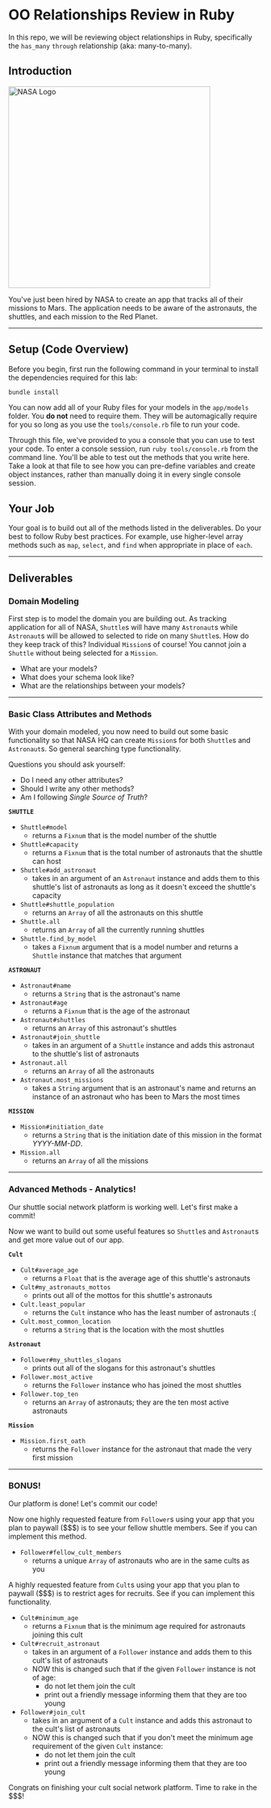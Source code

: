 
OO Relationships Review in Ruby
==============

In this repo, we will be reviewing object relationships in Ruby, specifically the `has_many` `through` relationship (aka: many-to-many).

## Introduction

<img src="http://www.spitzer.caltech.edu/spitzer15/images/NASASelfies_Icon.png?1534553315" alt="NASA Logo" width="400"/>

You've just been hired by NASA to create an app that tracks all of their missions to Mars. The application needs to be aware of the astronauts, the shuttles, and each mission to the Red Planet.

---

## Setup (Code Overview)

Before you begin, first run the following command in your terminal to install the dependencies required for this lab:

```sh
bundle install
```

You can now add all of your Ruby files for your models in the `app/models` folder. You **do not** need to require them. They will be automagically require for you so long as you use the `tools/console.rb` file to run your code.

Through this file, we've provided to you a console that you can use to test your code. To enter a console session, run `ruby tools/console.rb` from the command line. You'll be able to test out the methods that you write here. Take a look at that file to see how you can pre-define variables and create object instances, rather than manually doing it in every single console session.

## Your Job

Your goal is to build out all of the methods listed in the deliverables. Do your best to follow Ruby best practices. For example, use higher-level array methods such as `map`, `select`, and `find` when appropriate in place of `each`.

---

## Deliverables

### Domain Modeling

First step is to model the domain you are building out. As tracking application for all of NASA, `Shuttle`s will have many `Astronaut`s while `Astronaut`s will be allowed to selected to ride on many `Shuttle`s. How do they keep track of this? Individual `Mission`s of course! You cannot join a `Shuttle` without being selected for a `Mission`.

* What are your models?
* What does your schema look like?
* What are the relationships between your models?

---

### Basic Class Attributes and Methods

With your domain modeled, you now need to build out some basic functionality so that NASA HQ can create `Mission`s for both `Shuttle`s and `Astronaut`s. So general searching type functionality.

Questions you should ask yourself:

* Do I need any other attributes?
* Should I write any other methods?
* Am I following *Single Source of Truth*?

**`SHUTTLE`**

* `Shuttle#model`
  * returns a `Fixnum` that is the model number of the shuttle
* `Shuttle#capacity`
  * returns a `Fixnum` that is the total number of astronauts that the shuttle can host
* `Shuttle#add_astronaut`
  * takes in an argument of an `Astronaut` instance and adds them to this shuttle's list of astronauts as long as it doesn't exceed the shuttle's capacity
* `Shuttle#shuttle_population`
  * returns an `Array` of all the astronauts on this shuttle
* `Shuttle.all`
  * returns an `Array` of all the currently running shuttles
* `Shuttle.find_by_model`
  * takes a `Fixnum` argument that is a model number and returns a `Shuttle` instance that matches that argument

**`ASTRONAUT`**

* `Astronaut#name`
  * returns a `String` that is the astronaut's name
* `Astronaut#age`
  * returns a `Fixnum` that is the age of the astronaut
* `Astronaut#shuttles`
  * returns an `Array` of this astronaut's shuttles
* `Astronaut#join_shuttle`
  * takes in an argument of a `Shuttle` instance and adds this astronaut to the shuttle's list of astronauts
* `Astronaut.all`
  * returns an `Array` of all the astronauts
* `Astronaut.most_missions`
  * takes a `String` argument that is an astronaut's name and returns an instance of an astronaut who has been to Mars the most times 

**`MISSION`**

* `Mission#initiation_date`
  * returns a `String` that is the initiation date of this mission in the format _YYYY-MM-DD_.
* `Mission.all`
  * returns an `Array` of all the missions

---

### Advanced Methods - Analytics!

Our shuttle social network platform is working well. Let's first make a commit!

Now we want to build out some useful features so `Shuttle`s and `Astronaut`s and get more value out of our app.

**`Cult`**

* `Cult#average_age`
  * returns a `Float` that is the average age of this shuttle's astronauts
* `Cult#my_astronauts_mottos`
  * prints out all of the mottos for this shuttle's astronauts
* `Cult.least_popular`
  * returns the `Cult` instance who has the least number of astronauts :(
* `Cult.most_common_location`
  * returns a `String` that is the location with the most shuttles

**`Astronaut`**

* `Follower#my_shuttles_slogans`
  * prints out all of the slogans for this astronaut's shuttles
* `Follower.most_active`
  * returns the `Follower` instance who has joined the most shuttles
* `Follower.top_ten`
  * returns an `Array` of astronauts; they are the ten most active astronauts

**`Mission`**

* `Mission.first_oath`
  * returns the `Follower` instance for the astronaut that made the very first mission

---

### BONUS!

Our platform is done! Let's commit our code!

Now one highly requested feature from `Follower`s using your app that you plan to paywall ($$$) is to see your fellow shuttle members. See if you can implement this method.

* `Follower#fellow_cult_members`
  * returns a unique `Array` of astronauts who are in the same cults as you

A highly requested feature from `Cult`s using your app that you plan to paywall ($$$) is to restrict ages for recruits. See if you can implement this functionality.

* `Cult#minimum_age`
  * returns a `Fixnum` that is the minimum age required for astronauts joining this cult
* `Cult#recruit_astronaut`
  * takes in an argument of a `Follower` instance and adds them to this cult's list of astronauts
  * NOW this is changed such that if the given `Follower` instance is not of age:
    * do not let them join the cult
    * print out a friendly message informing them that they are too young
* `Follower#join_cult`
  * takes in an argument of a `Cult` instance and adds this astronaut to the cult's list of astronauts
  * NOW this is changed such that if you don't meet the minimum age requirement of the given `Cult` instance:
    * do not let them join the cult
    * print out a friendly message informing them that they are too young

Congrats on finishing your cult social network platform. Time to rake in the $$$!
